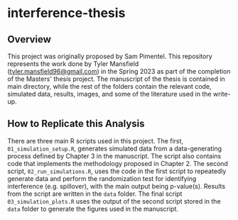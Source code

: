 # interference-thesis

## Overview

This project was originally proposed by Sam Pimentel. This repository represents the work done by Tyler Mansfield (tyler.mansfield96@gmail.com) in the Spring 2023 as part of the completion of the Masters' thesis project. The manuscript of the thesis is contained in main directory, while the rest of the folders contain the relevant code, simulated data, results, images, and some of the literature used in the write-up.

## How to Replicate this Analysis

There are three main R scripts used in this project. The first, `01_simulation_setup.R`, generates simulated data from a data-generating process defined by Chapter 3 in the manuscript. The script also contains code that implements the methodology proposed in Chapter 2. The second script, `02_run_simulations.R`, uses the code in the first script to repeatedly generate data and perform the randomization test for identifying interference (e.g. spillover), with the main output being p-value(s). Results from the script are written in the `data` folder. The final script `03_simulation_plots.R` uses the output of the second script stored in the `data` folder to generate the figures used in the manuscript. 
